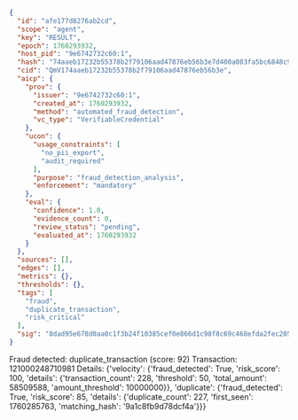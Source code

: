 ```json
{
  "id": "afe177d8276ab2cd",
  "scope": "agent",
  "key": "RESULT",
  "epoch": 1760293932,
  "host_pid": "9e6742732c60:1",
  "hash": "74aaeb17232b55378b2f79106aad47876eb56b3e7d400a083fa5bc6848c915da",
  "cid": "QmV174aaeb17232b55378b2f79106aad47876eb56b3e",
  "aicp": {
    "prov": {
      "issuer": "9e6742732c60:1",
      "created_at": 1760293932,
      "method": "automated_fraud_detection",
      "vc_type": "VerifiableCredential"
    },
    "ucon": {
      "usage_constraints": [
        "no_pii_export",
        "audit_required"
      ],
      "purpose": "fraud_detection_analysis",
      "enforcement": "mandatory"
    },
    "eval": {
      "confidence": 1.0,
      "evidence_count": 0,
      "review_status": "pending",
      "evaluated_at": 1760293932
    }
  },
  "sources": [],
  "edges": [],
  "metrics": {},
  "thresholds": {},
  "tags": [
    "fraud",
    "duplicate_transaction",
    "risk_critical"
  ],
  "sig": "8dad95e678d0aa0c1f3b24f10385cef0e866d1c98f8c69c468efda2fec2057b3"
}
```

Fraud detected: duplicate_transaction (score: 92)
Transaction: 121000248710981
Details: {'velocity': {'fraud_detected': True, 'risk_score': 100, 'details': {'transaction_count': 228, 'threshold': 50, 'total_amount': 58509588, 'amount_threshold': 10000000}}, 'duplicate': {'fraud_detected': True, 'risk_score': 85, 'details': {'duplicate_count': 227, 'first_seen': 1760285763, 'matching_hash': '9a1c8fb9d78dcf4a'}}}